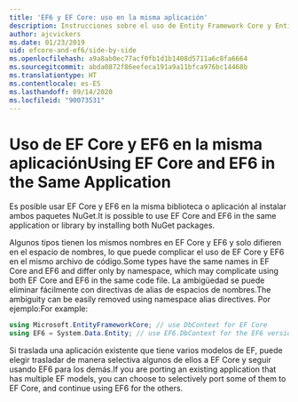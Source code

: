 ```yaml
---
title: 'EF6 y EF Core: uso en la misma aplicación'
description: Instrucciones sobre el uso de Entity Framework Core y Entity Framework 6 en la misma aplicación
author: ajcvickers
ms.date: 01/23/2019
uid: efcore-and-ef6/side-by-side
ms.openlocfilehash: a9a8ab0ec77acf0fb1d1b1408d5711a6c8fa6664
ms.sourcegitcommit: abda0872f86eefeca191a9a11bfca976bc14468b
ms.translationtype: HT
ms.contentlocale: es-ES
ms.lasthandoff: 09/14/2020
ms.locfileid: "90073531"
---
```

# <a name="using-ef-core-and-ef6-in-the-same-application"></a><span data-ttu-id="c7fd1-103">Uso de EF Core y EF6 en la misma aplicación</span><span class="sxs-lookup"><span data-stu-id="c7fd1-103">Using EF Core and EF6 in the Same Application</span></span>

<span data-ttu-id="c7fd1-104">Es posible usar EF Core y EF6 en la misma biblioteca o aplicación al instalar ambos paquetes NuGet.</span><span class="sxs-lookup"><span data-stu-id="c7fd1-104">It is possible to use EF Core and EF6 in the same application or library by installing both NuGet packages.</span></span>

<span data-ttu-id="c7fd1-105">Algunos tipos tienen los mismos nombres en EF Core y EF6 y solo difieren en el espacio de nombres, lo que puede complicar el uso de EF Core y EF6 en el mismo archivo de código.</span><span class="sxs-lookup"><span data-stu-id="c7fd1-105">Some types have the same names in EF Core and EF6 and differ only by namespace, which may complicate using both EF Core and EF6 in the same code file.</span></span> <span data-ttu-id="c7fd1-106">La ambigüedad se puede eliminar fácilmente con directivas de alias de espacios de nombres.</span><span class="sxs-lookup"><span data-stu-id="c7fd1-106">The ambiguity can be easily removed using namespace alias directives.</span></span> <span data-ttu-id="c7fd1-107">Por ejemplo:</span><span class="sxs-lookup"><span data-stu-id="c7fd1-107">For example:</span></span>

``` csharp
using Microsoft.EntityFrameworkCore; // use DbContext for EF Core
using EF6 = System.Data.Entity; // use EF6.DbContext for the EF6 version
```

<span data-ttu-id="c7fd1-108">Si traslada una aplicación existente que tiene varios modelos de EF, puede elegir trasladar de manera selectiva algunos de ellos a EF Core y seguir usando EF6 para los demás.</span><span class="sxs-lookup"><span data-stu-id="c7fd1-108">If you are porting an existing application that has multiple EF models, you can choose to selectively port some of them to EF Core, and continue using EF6 for the others.</span></span>
